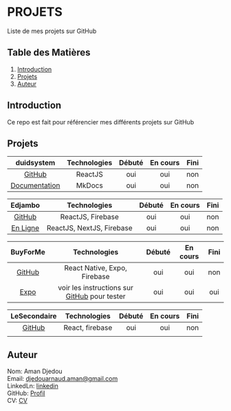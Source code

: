 # PROJETS
Liste de mes projets sur GitHub

## Table des Matières
1. [Introduction](#Introduction)  
1. [Projets](#Projets)    
1. [Auteur](#Auteur)  


## Introduction
Ce repo est fait pour référencier mes différents projets sur GitHub 

## Projets

| duidsystem | Technologies | Débuté | En cours | Fini |
|:-:|:-:|:-:|:-:|:-:|
| [GitHub](https://github.com/djedou/duidsystem) | ReactJS | oui | oui | non  |  
| [Documentation](https://djedou.github.io/duidsystem/) | MkDocs | oui | oui | non  |

| Edjambo | Technologies | Débuté | En cours | Fini |
|:-:|:-:|:-:|:-:|:-:|
| [GitHub](https://github.com/djedou/Edjambo) | ReactJS, Firebase | oui | oui | non  |
| [En Ligne](https://www.notrebiencommun.org/) | ReactJS, NextJS, Firebase | oui | oui | non  |

| BuyForMe | Technologies | Débuté | En cours | Fini |
|:-:|:-:|:-:|:-:|:-:|
| [GitHub](https://github.com/djedou/BuyForMe) | React Native, Expo, Firebase | oui | oui | non  |  
| [Expo](https://expo.io/@djedou/BuyForMe) | voir les instructions sur [GitHub](https://github.com/djedou/BuyForMe) pour tester | oui | oui | oui |

| LeSecondaire | Technologies | Débuté | En cours | Fini |
|:-:|:-:|:-:|:-:|:-:|
| [GitHub](https://github.com/djedou/LeSecondaire) | React, firebase | oui | oui | non |  
| | | | |  |

## Auteur
Nom: Aman Djedou  
Email: djedouarnaud.aman@gmail.com  
LinkedLn: [linkedin](https://www.linkedin.com/in/djedou-arnaud-aman-39477b178/)  
GitHub: [Profil](https://github.com/djedou)  
CV: [CV](https://djedou.github.io/Mon-CV/)  

